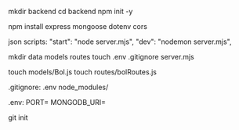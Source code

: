 mkdir backend
cd backend
npm init -y

npm install express mongoose dotenv cors

json scripts: 
"start": "node server.mjs",
"dev": "nodemon server.mjs",

mkdir data models routes
touch .env .gitignore server.mjs

touch models/Bol.js
touch routes/bolRoutes.js

.gitignore:
.env
node_modules/

.env:
PORT=
MONGODB_URI=

git init


